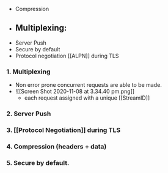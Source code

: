 - Compression
- Multiplexing: 
	- 
- Server Push
- Secure by default
- Protocol negotiation [[ALPN]] during TLS


### 1. Multiplexing 
- Non error prone concurrent requests are able to be made.
- ![[Screen Shot 2020-11-08 at 3.34.40 pm.png]]
	- each request assigned with a unique [[StreamID]]

### 2. Server Push


### 3. [[Protocol Negotiation]] during TLS

### 4. Compression (headers + data)

### 5. Secure by default. 
